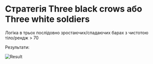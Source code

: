 # Стратегія Three black crows або Three white soldiers

Логіка в трьох послідовно зростаючих/спадаючих барах з чистотою тіло/рендж > 70

Результати:

![Result](https://user-images.githubusercontent.com/108072766/215325698-56adedba-d094-4abc-a44b-7bc8d65e3770.jpg)
